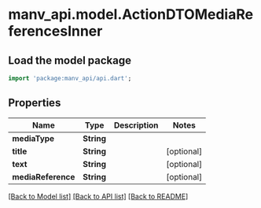 # manv_api.model.ActionDTOMediaReferencesInner

## Load the model package
```dart
import 'package:manv_api/api.dart';
```

## Properties
Name | Type | Description | Notes
------------ | ------------- | ------------- | -------------
**mediaType** | **String** |  | 
**title** | **String** |  | [optional] 
**text** | **String** |  | [optional] 
**mediaReference** | **String** |  | [optional] 

[[Back to Model list]](../README.md#documentation-for-models) [[Back to API list]](../README.md#documentation-for-api-endpoints) [[Back to README]](../README.md)


